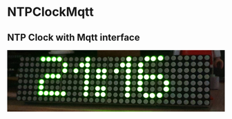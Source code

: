 # NTPClockMqtt
## NTP Clock with Mqtt interface

![](https://github.com/AndreasHuth/MqttTicker/blob/master/20200721_213043.jpg)
